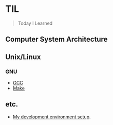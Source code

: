 # TIL
> Today I Learned

## Computer System Architecture

## Unix/Linux

### GNU

- [GCC](./Unix/GNU/GCC.md)
- [Make](./Unix/GNU/make.md)

## etc.

- [My development environment setup](./etc/dev_env_setup.md).
